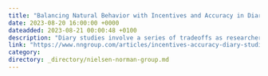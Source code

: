 ```yaml
---
title: "Balancing Natural Behavior with Incentives and Accuracy in Diary Studies"
date: 2023-08-20 16:00:00 +0000
dateadded: 2023-08-21 00:00:48 +0100
description: "Diary studies involve a series of tradeoffs as researchers must capture participants’ natural behaviors, but the method to do so can be intrusive and reward producing more entries."
link: "https://www.nngroup.com/articles/incentives-accuracy-diary-studies/"
category:
directory: _directory/nielsen-norman-group.md
---
```

